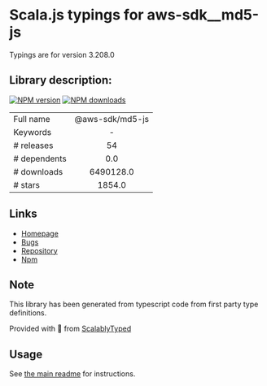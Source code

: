 
# Scala.js typings for aws-sdk__md5-js

Typings are for version 3.208.0

## Library description:
[![NPM version](https://img.shields.io/npm/v/@aws-sdk/md5-js/latest.svg)](https://www.npmjs.com/package/@aws-sdk/md5-js) [![NPM downloads](https://img.shields.io/npm/dm/@aws-sdk/md5-js.svg)](https://www.npmjs.com/package/@aws-sdk/md5-js)

|                    |                 |
| ------------------ | :-------------: |
| Full name          | @aws-sdk/md5-js |
| Keywords           | - |
| # releases         | 54 |
| # dependents       | 0.0 |
| # downloads        | 6490128.0 |
| # stars            | 1854.0 |

## Links
- [Homepage](https://github.com/aws/aws-sdk-js-v3/tree/main/packages/md5-js)
- [Bugs](https://github.com/aws/aws-sdk-js-v3/issues)
- [Repository](https://github.com/aws/aws-sdk-js-v3)
- [Npm](https://www.npmjs.com/package/%40aws-sdk%2Fmd5-js)
    


## Note
This library has been generated from typescript code from first party type definitions.

Provided with :purple_heart: from [ScalablyTyped](https://github.com/oyvindberg/ScalablyTyped)

## Usage
See [the main readme](../../readme.md) for instructions.


